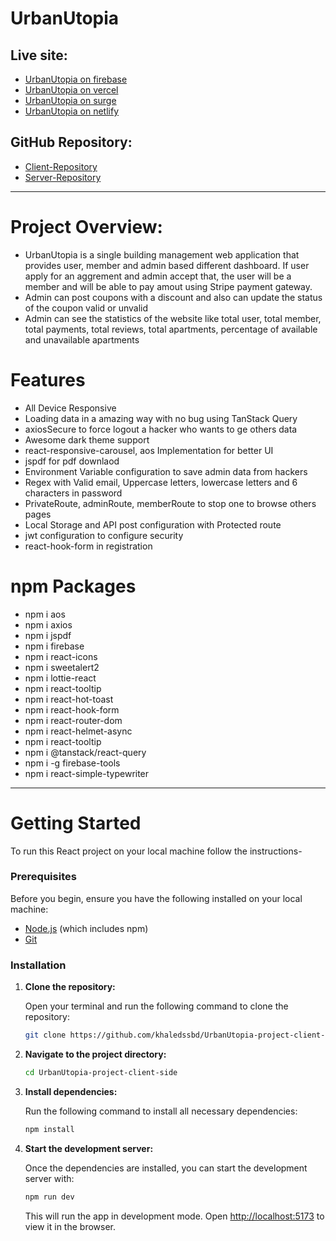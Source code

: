 # UrbanUtopia

## Live site:

- [UrbanUtopia on firebase](https://urbanutopia-by-khaled.web.app)
- [UrbanUtopia on vercel](https://urbanutopia-by-khaled.vercel.app)
- [UrbanUtopia on surge](https://urbanutopia-by-khaled.surge.sh)
- [UrbanUtopia on netlify](https://urbanutopia-by-khaled.netlify.app)

## GitHub Repository:

- [Client-Repository](https://github.com/khaledssbd/UrbanUtopia-project-client-side)
- [Server-Repository](https://github.com/khaledssbd/UrbanUtopia-project-server-side)

---

# Project Overview:

- UrbanUtopia is a single building management web application that provides
  user, member and admin based different dashboard. If user apply for an
  aggrement and admin accept that, the user will be a member and will be able to
  pay amout using Stripe payment gateway.
- Admin can post coupons with a discount and also can update the status of the
  coupon valid or unvalid
- Admin can see the statistics of the website like total user, total member,
  total payments, total reviews, total apartments, percentage of available and
  unavailable apartments

# Features

- All Device Responsive
- Loading data in a amazing way with no bug using TanStack Query
- axiosSecure to force logout a hacker who wants to ge others data
- Awesome dark theme support
- react-responsive-carousel, aos Implementation for better UI
- jspdf for pdf downlaod
- Environment Variable configuration to save admin data from hackers
- Regex with Valid email, Uppercase letters, lowercase letters and 6 characters
  in password
- PrivateRoute, adminRoute, memberRoute to stop one to browse others pages
- Local Storage and API post configuration with Protected route
- jwt configuration to configure security
- react-hook-form in registration

# npm Packages

- npm i aos
- npm i axios
- npm i jspdf
- npm i firebase
- npm i react-icons
- npm i sweetalert2
- npm i lottie-react
- npm i react-tooltip
- npm i react-hot-toast
- npm i react-hook-form
- npm i react-router-dom
- npm i react-helmet-async
- npm i react-tooltip
- npm i @tanstack/react-query
- npm i -g firebase-tools
- npm i react-simple-typewriter

---

# Getting Started

To run this React project on your local machine follow the instructions-

### Prerequisites

Before you begin, ensure you have the following installed on your local machine:

- [Node.js](https://nodejs.org/en/download/) (which includes npm)
- [Git](https://git-scm.com/)

### Installation

1. **Clone the repository:**

   Open your terminal and run the following command to clone the repository:

   ```bash
   git clone https://github.com/khaledssbd/UrbanUtopia-project-client-side
   ```

2. **Navigate to the project directory:**

   ```bash
   cd UrbanUtopia-project-client-side
   ```

3. **Install dependencies:**

   Run the following command to install all necessary dependencies:

   ```bash
   npm install
   ```

4. **Start the development server:**

   Once the dependencies are installed, you can start the development server
   with:

   ```bash
   npm run dev
   ```

   This will run the app in development mode. Open
   [http://localhost:5173](http://localhost:5173) to view it in the browser.
